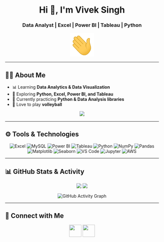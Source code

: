<h1 align="center">Hi 👋, I'm Vivek Singh</h1>
<h3 align="center">Data Analyst | Excel | Power BI | Tableau | Python</h3>

<p align="center">
  <img src="https://raw.githubusercontent.com/ABSphreak/ABSphreak/master/gifs/Hi.gif" width="80">
</p>

---

## 🙋‍♂️ About Me  
- 📊 Learning **Data Analytics & Data Visualization**  
- 🐍 Exploring **Python, Excel, Power BI, and Tableau**  
- 🚀 Currently practicing **Python & Data Analysis libraries**  
- 🏐 Love to play **volleyball**  

<p align="center">
  <img src="https://raw.githubusercontent.com/rahulbanerjee26/githubProfileReadmeGenerator/main/gifs/data.gif" width="300"/>
</p>

---

## ⚙️ Tools & Technologies  

<p align="center">
  <img src="https://img.icons8.com/color/48/microsoft-excel-2019--v1.png" title="Excel"/>
  <img src="https://cdn.jsdelivr.net/gh/devicons/devicon/icons/mysql/mysql-original.svg" title="MySQL" width="48"/>
  <img src="https://img.icons8.com/color/48/power-bi.png" title="Power BI"/>
  <img src="https://img.icons8.com/color/48/tableau-software.png" title="Tableau"/>
  <img src="https://cdn.jsdelivr.net/gh/devicons/devicon/icons/python/python-original.svg" title="Python" width="48"/>
  <img src="https://cdn.jsdelivr.net/gh/devicons/devicon/icons/numpy/numpy-original.svg" title="NumPy" width="48"/>
  <img src="https://cdn.jsdelivr.net/gh/devicons/devicon/icons/pandas/pandas-original.svg" title="Pandas" width="48"/>
  <img src="https://matplotlib.org/stable/_static/logo2.svg" title="Matplotlib" width="48"/>
  <img src="https://seaborn.pydata.org/_images/logo-mark-lightbg.svg" title="Seaborn" width="48"/>
  <img src="https://cdn.jsdelivr.net/gh/devicons/devicon/icons/vscode/vscode-original.svg" title="VS Code" width="48"/>
  <img src="https://cdn.jsdelivr.net/gh/devicons/devicon/icons/jupyter/jupyter-original.svg" title="Jupyter" width="48"/>
  <img src="https://img.icons8.com/color/48/amazon-web-services.png" title="AWS"/>
</p>

---

## 📊 GitHub Stats & Activity

<p align="center">
  <img src="https://github-readme-stats.vercel.app/api?username=viveksingh052&show_icons=true&theme=radical" height="160" />
  <img src="https://github-readme-streak-stats.herokuapp.com/?user=viveksingh052&theme=radical" height="160" />
</p>

<p align="center">
  <img src="https://github-readme-activity-graph.vercel.app/graph?username=viveksingh052&theme=react-dark" alt="GitHub Activity Graph" />
</p>

---

## 🤝 Connect with Me  
<p align="center">
  <a href="https://www.linkedin.com/in/viveksingh52/"><img src="https://cdn.jsdelivr.net/gh/devicons/devicon/icons/linkedin/linkedin-original.svg" width="40" height="40" /></a>
  <a href="mailto:vivekvs2927@gmail.com"><img src="https://img.icons8.com/color/48/gmail.png" width="40" height="40" /></a>
</p>
